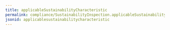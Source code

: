 ```yaml
---
title: applicableSustainabilityCharacteristic
permalink: compliance/SustainabilityInspection.applicableSustainabilityCharacteristic.html
jsonid: applicablesustainabilitycharacteristic
---
```

